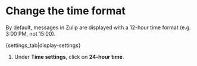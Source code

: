 # Change the time format

By default, messages in Zulip are displayed with a 12-hour time format
(e.g. 3:00 PM, not 15:00).

{settings_tab|display-settings}

1. Under **Time settings**, click on **24-hour time**.
